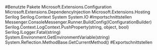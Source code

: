 #Benutzte Pakete
Microsoft.Extensions.Configuration
Microsoft.Extensions.DependencyInjection
Microsoft.Extensions.Hosting
Serilog
Serilog.Context
System
System.IO
#Importschnittstellen
Messenger.ConsoleMessenger.Runner.BuildConfig(IConfigurationBuilder)
Serilog.Context.LogContext.PushProperty(string, object, bool)
Serilog.ILogger.Fatal(string)
System.Environment.GetEnvironmentVariable(string)
System.Reflection.MethodBase.GetCurrentMethod()
#Exportschnittstellen
